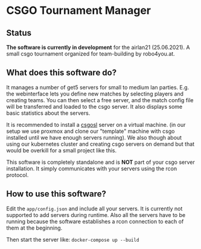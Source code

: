 # CSGO Tournament Manager

## Status

**The software is currently in development** for the airlan21 (25.06.2021). A small csgo tournament organized for
team-building by robo4you.at.

## What does this software do?

It manages a number of get5 servers for small to medium lan parties. E.g. the webinterface lets you define new matches
by selecting players and creating teams. You can then select a free server, and the match config file will be
transferred and loaded to the csgo server. It also displays some basic statistics about the servers.

It is recommended to install a [csgosl](https://github.com/lenosisnickerboa/csgosl) server on a virtual machine.
(in our setup we use proxmox and clone our "template" machine with csgo installed until we have enough servers running).
We also though about using our kubernetes cluster and creating csgo servers on demand but that would be overkill for a
small project like this.

This software is completely standalone and is **NOT** part of your csgo server installation. It simply communicates with
your servers using the rcon protocol.

## How to use this software?

Edit the `app/config.json` and include all your servers. It is currently not supported to add servers during runtime.
Also all the servers have to be running because the software establishes a rcon connection to each of them at the
beginning.

Then start the server like: `docker-compose up --build`
